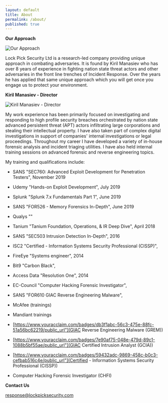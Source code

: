 ```yaml
---
layout: default
title: About
permalink: /about/
published: true
---
```

**Our Approach**

![Our Approach]({{site.baseurl}}/working_environment-300x168.jpg)

Lock Pick Security Ltd is a research-led company providing unique approach in combating adversaries. It is found by Kiril Manasiev who has over 8 years of experience in fighting nation state threat actors and other adversaries in the front line trenches of Incident Response. Over the years he has applied that same unique approach which you will get once you engage us to protect your environment.



**Kiril Manasiev - Director**

![Kiril Manasiev - Director]({{site.baseurl}}/Kiril_Manasiev-294x300.jpg)


My work experience has been primarily focused on investigating and responding to high profile security breaches orchestrated by nation state advanced persistent threat (APT) actors infiltrating large corporations and stealing their intellectual property. I have also taken part of complex digital investigations in support of companies' internal investigations or legal proceedings. Throughout my career I have developed a variety of in-house forensic analysis and incident triaging utilities. I have also held internal training sessions on advanced forensic and reverse engineering topics.

My training and qualifications include:

- SANS "SEC760: Advanced Exploit Development for Penetration Testers", November 2019
- Udemy "Hands-on Exploit Development", July 2019 
- Splunk "Splunk 7.x Fundamentals Part 1", June 2019
- SANS "FOR526 - Memory Forensics In-Depth", June 2019
- Qualys ""
- Tanium "Tanium Foundation, Operations, & IR Deep Dive", April 2018

- SANS "SEC503 Intrusion Detection In-Depth", 2016
- ISC2 "Certified - Information Systems Security Professional (CISSP)", 
- FireEye "Systems engineer", 2014
- Bit9 "Carbon Black", 
- Access Data "Resolution One", 2014
- EC-Council "Computer Hacking Forensic Investigator",  
- SANS "FOR610 GIAC Reverse Engineering Malware", 

- McAfee (trainings)
- Mandiant trainings

- [https://www.youracclaim.com/badges/db3f1abc-56c3-475e-88fc-51a56bc62219/public_url"](GIAC Reverse Engineering Malware (GREM))
- [https://www.youracclaim.com/badges/7e90af75-048e-479d-89c1-1088b5bf55ae/public_url"](GIAC Certified Intrusion Analyst (GCIA))
- [https://www.youracclaim.com/badges/59432adc-9869-458c-b0c3-cefbab516c4e/public_url"](Certified - Information Systems Security Professional (CISSP))
- Computer Hacking Forensic Investigator (CHFI)


**Contact Us**

[response@lockpicksecurity.com](mailto:response@lockpicksecurity.com)
